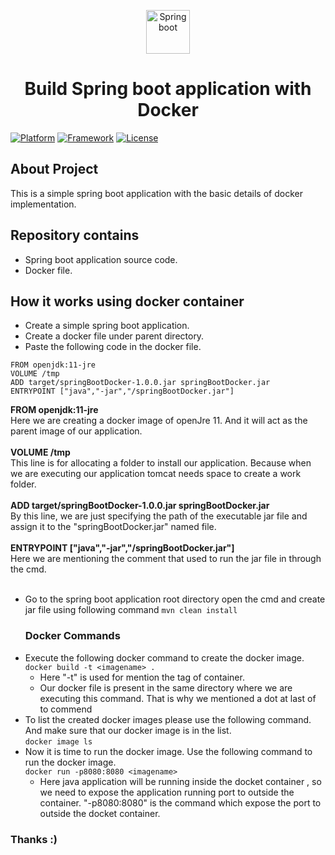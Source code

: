 
<p align="center">
	<img width="70" height="70" src="spd.jpg" alt="Spring boot">
  <h1 align="center">Build Spring boot application with Docker</h1>
</p>






[![Platform](https://img.shields.io/badge/Java-11%2B-red)](https://www.oracle.com/java/technologies/javase-jdk11-downloads.html)
[![Framework](https://img.shields.io/badge/Spring%20Boot-2.5.4-green)](https://spring.io/projects/spring-boot)
[![License](https://img.shields.io/badge/License-MIT-green)](https://github.com/VishnuViswam/spring-boot-docker-basic/blob/main/LICENSE)

## About Project
 This is a simple spring boot application with the basic details of docker implementation.


## Repository contains

* Spring boot application source code.
* Docker file.

## How it works using docker container
* Create a simple spring boot application. 
* Create a docker file under parent directory.
* Paste the following code in the docker file.

```
FROM openjdk:11-jre
VOLUME /tmp
ADD target/springBootDocker-1.0.0.jar springBootDocker.jar
ENTRYPOINT ["java","-jar","/springBootDocker.jar"]
```
**FROM openjdk:11-jre** <br>
Here we are creating a docker image of openJre 11. And it will act as the parent image of our application.<br><br>
**VOLUME /tmp**<br>
This line is for allocating a folder to install our application. Because when we are executing our application tomcat needs space to create a work folder.<br><br>
**ADD target/springBootDocker-1.0.0.jar springBootDocker.jar**<br>
By this line, we are just specifying the path of the executable jar file and assign it to the "springBootDocker.jar" named file.<br><br>
**ENTRYPOINT ["java","-jar","/springBootDocker.jar"]**<br>
Here we are mentioning the comment that used to run the jar file in through the cmd.<br><br>

* Go to the spring boot application root directory open the cmd and create jar file using following command
  ```mvn clean install```
  ### Docker Commands
* Execute the following docker command to create the docker image.<br>
  ```docker build -t <imagename> .```
  * Here "-t" is used for mention the tag of container. 
  * Our docker file is present in the same directory where we are executing this command. That is why we mentioned a dot at last of to commend
* To list the created docker images please use the following command. And make sure that our docker image is in the list.<br>
  ```docker image ls```
* Now it is time to run the docker image. Use the following command to run the docker image.<br> 
  ```docker run -p8080:8080 <imagename>```
  * Here java application will be running inside the docket container , so we need to expose the application running port to outside the container. "-p8080:8080" is the command which expose the port to outside the docket container.
### Thanks :)
